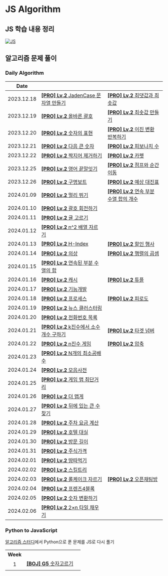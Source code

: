 # JS Algorithm

## JS 학습 내용 정리

[![JS]][Link]

## 알고리즘 문제 풀이

### Daily Algorithm

|    Date    |                                                                                                       |                                                                                                   |
| :--------: | :---------------------------------------------------------------------------------------------------- | :------------------------------------------------------------------------------------------------ |
| 2023.12.18 | [**[PRO] Lv.2** JadenCase 문자열 만들기](daily-algorithm/231218_PRO_JadenCase_문자열_만들기.md)       | [**[PRO] Lv.2** 최댓값과 최솟값](daily-algorithm/231218_PRO_최댓값과_최솟값.md)                   |
| 2023.12.19 | [**[PRO] Lv.2** 올바른 괄호](daily-algorithm/231219_PRO_올바른_괄호.md)                               | [**[PRO] Lv.2** 최솟값 만들기](daily-algorithm/231219_PRO_최솟값_만들기.md)                       |
| 2023.12.20 | [**[PRO] Lv.2** 숫자의 표현](daily-algorithm/231220_PRO_숫자의_표현.md)                               | [**[PRO] Lv.2** 이진 변환 반복하기](daily-algorithm/231220_PRO_이진_변환_반복하기.md)             |
| 2023.12.21 | [**[PRO] Lv.2** 다음 큰 숫자](daily-algorithm/231221_PRO_다음_큰_숫자.md)                             | [**[PRO] Lv.2** 피보나치 수](daily-algorithm/231221_PRO_피보나치_수.md)                           |
| 2023.12.22 | [**[PRO] Lv.2** 짝지어 제거하기](daily-algorithm/231222_PRO_짝지어_제거하기.md)                       | [**[PRO] Lv.2** 카펫](daily-algorithm/231222_PRO_카펫.md)                                         |
| 2023.12.25 | [**[PRO] Lv.2** 영어 끝말잇기](daily-algorithm/231225_PRO_영어_끝말잇기.md)                           | [**[PRO] Lv.2** 점프와 순간 이동](daily-algorithm/231225_PRO_점프와_순간_이동.md)                 |
| 2023.12.26 | [**[PRO] Lv.2** 구명보트](daily-algorithm/231226_PRO_구명보트.md)                                     | [**[PRO] Lv.2** 예상 대진표](daily-algorithm/231226_PRO_예상_대진표.md)                           |
| 2024.01.09 | [**[PRO] Lv.2** 멀리 뛰기](daily-algorithm/240109_PRO_멀리_뛰기.md)                                   | [**[PRO] Lv.2** 연속 부분 수열 합의 개수](daily-algorithm/240109_PRO_연속_부분_수열_합의_개수.md) |
| 2024.01.10 | [**[PRO] Lv.2** 괄호 회전하기](daily-algorithm/240110_PRO_괄호_회전하기.md)                           |                                                                                                   |
| 2024.01.11 | [**[PRO] Lv.2** 귤 고르기](daily-algorithm/240111_PRO_귤_고르기.md)                                   |                                                                                                   |
| 2024.01.12 | [**[PRO] Lv.2** n^2 배열 자르기](daily-algorithm/240112_PRO_n^2_배열_자르기.md)                       |                                                                                                   |
| 2024.01.13 | [**[PRO] Lv.2** H-Index](daily-algorithm/240113_PRO_H-Index.md)                                       | [**[PRO] Lv.2** 할인 행사](daily-algorithm/240113_PRO_할인_행사.md)                               |
| 2024.01.14 | [**[PRO] Lv.2** 의상](daily-algorithm/240114_PRO_의상.md)                                             | [**[PRO] Lv.2** 행렬의 곱셈](daily-algorithm/240114_PRO_행렬의_곱셈.md)                           |
| 2024.01.15 | [**[PRO] Lv.2** 연속된 부분 수열의 합](daily-algorithm/240115_PRO_연속된_부분_수열의_합.md)           |                                                                                                   |
| 2024.01.16 | [**[PRO] Lv.2** 캐시](daily-algorithm/240116_PRO_캐시.md)                                             | [**[PRO] Lv.2** 튜플](daily-algorithm/240116_PRO_튜플.md)                                         |
| 2024.01.17 | [**[PRO] Lv.2** 기능개발](daily-algorithm/240117_PRO_기능개발.md)                                     |                                                                                                   |
| 2024.01.18 | [**[PRO] Lv.2** 프로세스](daily-algorithm/240118_PRO_프로세스.md)                                     | [**[PRO] Lv.2** 피로도](daily-algorithm/240118_PRO_피로도.md)                                     |
| 2024.01.19 | [**[PRO] Lv.2** 뉴스 클러스터링](daily-algorithm/240119_PRO_뉴스_클러스터링.md)                       |                                                                                                   |
| 2024.01.20 | [**[PRO] Lv.2** 전화번호 목록](daily-algorithm/240120_PRO_전화번호_목록.md)                           |                                                                                                   |
| 2024.01.21 | [**[PRO] Lv.2** k진수에서 소수 개수 구하기](daily-algorithm/240121_PRO_k진수에서_소수_개수_구하기.md) | [**[PRO] Lv.2** 타겟 넘버](daily-algorithm/240121_PRO_타겟_넘버.md)                               |
| 2024.01.22 | [**[PRO] Lv.2** n진수 게임](daily-algorithm/240122_PRO_n진수_게임.md)                                 | [**[PRO] Lv.2** 압축](daily-algorithm/240122_PRO_압축.md)                                         |
| 2024.01.23 | [**[PRO] Lv.2** N개의 최소공배수](daily-algorithm/240123_PRO_N개의_최소공배수.md)                     |                                                                                                   |
| 2024.01.24 | [**[PRO] Lv.2** 모음사전](daily-algorithm/240124_PRO_모음사전.md)                                     |                                                                                                   |
| 2024.01.25 | [**[PRO] Lv.2** 게임 맵 최단거리](daily-algorithm/240125_PRO_게임_맵_최단거리.md)                     |                                                                                                   |
| 2024.01.26 | [**[PRO] Lv.2** 더 맵게](daily-algorithm/240126_PRO_더_맵게.md)                                       |                                                                                                   |
| 2024.01.27 | [**[PRO] Lv.2** 뒤에 있는 큰 수 찾기](daily-algorithm/240127_PRO_뒤에_있는_큰_수_찾기.md)             |                                                                                                   |
| 2024.01.28 | [**[PRO] Lv.2** 주차 요금 계산](daily-algorithm/240128_PRO_주차_요금_계산.md)                         |                                                                                                   |
| 2024.01.29 | [**[PRO] Lv.2** 호텔 대실](daily-algorithm/240129_PRO_호텔_대실.md)                                   |                                                                                                   |
| 2024.01.30 | [**[PRO] Lv.2** 방문 길이](daily-algorithm/240130_PRO_방문_길이.md)                                   |                                                                                                   |
| 2024.01.31 | [**[PRO] Lv.2** 주식가격](daily-algorithm/240131_PRO_주식가격.md)                                     |                                                                                                   |
| 2024.02.01 | [**[PRO] Lv.2** 땅따먹기](daily-algorithm/240201_PRO_땅따먹기.md)                                     |                                                                                                   |
| 2024.02.02 | [**[PRO] Lv.2** 스킬트리](daily-algorithm/240202_PRO_스킬트리.md)                                     |                                                                                                   |
| 2024.02.03 | [**[PRO] Lv.2** 롤케이크 자르기](daily-algorithm/240203_PRO_롤케이크_자르기.md)                       | [**[PRO] Lv.2** 오픈채팅방](daily-algorithm/240203_PRO_오픈채팅방.md)                             |
| 2024.02.04 | [**[PRO] Lv.2** 프렌즈4블록](daily-algorithm/240204_PRO_프렌즈4블록.md)                               |                                                                                                   |
| 2024.02.05 | [**[PRO] Lv.2** 숫자 변환하기](daily-algorithm/240205_PRO_숫자_변환하기.md)                           |                                                                                                   |
| 2024.02.06 | [**[PRO] Lv.2** 2×n 타일 채우기](daily-algorithm/240206_PRO_2×n_타일_채우기.md)                       |                                                                                                   |

### Python to JavaScript

[알고리즘 스터디](https://github.com/dhLeoKim/algo-study)에서 Python으로 푼 문제를 JS로 다시 풀기

<table>
  <tr align="center">
    <th>Week</th></th>
    <th></th>
    <th></th>
  </tr>
  <tr>
    <td rowspan='2' align="center">1</td>
    <td><a href="python-to-js/240123_BOJ_숫자고르기.md"><b>[BOJ] G5</b> 숫자고르기</a></td>
    <td></td>
  </tr>
  <tr>
    <td></td>
    <td></td>
  </tr>
</table>

<!---------------------------------------------------------------------------->

[JS]: https://github.com/chopinoff/js-algorithm/assets/107768516/9e9447a3-997a-44fc-afdd-e1b67f27f3a1
[Link]: JS_Learning_Notes.md

